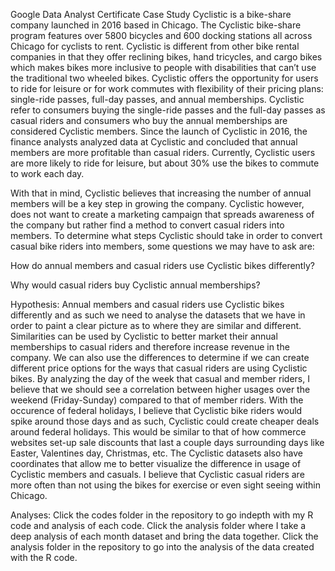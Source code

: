 

Google Data Analyst Certificate Case Study Cyclistic is a bike-share company launched in 2016 based in Chicago. The Cyclistic bike-share program features over 5800 bicycles and 600 docking stations all across Chicago for cyclists to rent. Cyclistic is different from other bike rental companies in that they offer reclining bikes, hand tricycles, and cargo bikes which makes bikes more inclusive to people with disabilities that can’t use the traditional two wheeled bikes. Cyclistic offers the opportunity for users to ride for leisure or for work commutes with flexibility of their pricing plans: single-ride passes, full-day passes, and annual memberships. Cyclistic refer to consumers buying the single-ride passes and the full-day passes as casual riders and consumers who buy the annual memberships are considered Cyclistic members. Since the launch of Cyclistic in 2016, the finance analysts analyzed data at Cyclistic and concluded that annual members are more profitable than casual riders. Currently, Cyclistic users are more likely to ride for leisure, but about 30% use the bikes to commute to work each day.

With that in mind, Cyclistic believes that increasing the number of annual members will be a key step in growing the company. Cyclistic however, does not want to create a marketing campaign that spreads awareness of the company but rather find a method to convert casual riders into members. To determine what steps Cyclistic should take in order to convert casual bike riders into members, some questions we may have to ask are:

How do annual members and casual riders use Cyclistic bikes differently?

Why would casual riders buy Cyclistic annual memberships?

Hypothesis: Annual members and casual riders use Cyclistic bikes differently and as such we need to analyse the datasets that we have in order to paint a clear picture as to where they are similar and different. Similarities can be used by Cyclistic to better market their annual memberships to casual riders and therefore increase revenue in the company. We can also use the differences to determine if we can create different price options for the ways that casual riders are using Cyclistic bikes. By analyzing the day of the week that casual and member riders, I believe that we should see a correlation between higher usages over the weekend (Friday-Sunday) compared to that of member riders. With the occurence of federal holidays, I believe that Cyclistic bike riders would spike around those days and as such, Cyclistic could create cheaper deals around federal holidays. This would be similar to that of how commerce websites set-up sale discounts that last a couple days surrounding days like Easter, Valentines day, Christmas, etc. The Cyclistic datasets also have coordinates that allow me to better visualize the difference in usage of Cyclistic members and casuals. I believe that Cyclistic casual riders are more often than not using the bikes for exercise or even sight seeing within Chicago.

Analyses: Click the codes folder in the repository to go indepth with my R code and analysis of each code. Click the analysis folder where I take a deep analysis of each month dataset and bring the data together. Click the analysis folder in the repository to go into the analysis of the data created with the R code.
